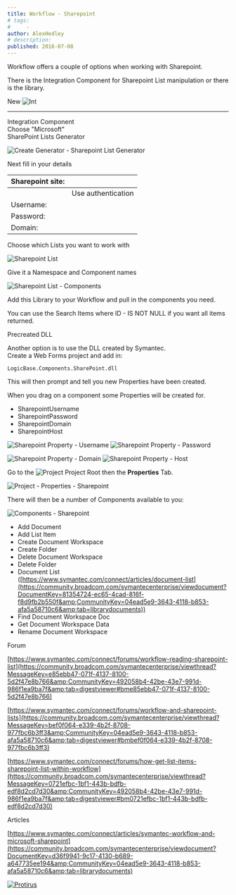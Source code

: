 ```yaml
---
title: Workflow - Sharepoint
# tags:
#     - 
author: AlexHedley
# description: 
published: 2016-07-08
---
```


Workflow offers a couple of options when working with Sharepoint.
  
There is the Integration Component for Sharepoint List manipulation or there is the library.
  
New ![Int](images\Int.png)

****

Integration Component  
Choose "Microsoft"  
SharePoint Lists Generator
  
![Create Generator - Sharepoint List Generator](images\CreateGenerator-SharepointListGenerator.png)
  
Next fill in your details

| Sharepoint site: |  |
| --- | --- |
|  | Use authentication |
| Username: |  |
| Password: |  |
| Domain: |  |

Choose which Lists you want to work with
  
![Sharepoint List](images\SharepointList.png)
  
Give it a Namespace and Component names
  
![Sharepoint List - Components](images\SharepointList-Components.png)
  
Add this Library to your Workflow and pull in the components you need.
  
You can use the Search Items where ID - IS NOT NULL if you want all items returned.
  
Precreated DLL
  
Another option is to use the DLL created by Symantec.  
Create a Web Forms project and add in:

    LogicBase.Components.SharePoint.dll

This will then prompt and tell you new Properties have been created.
  
When you drag on a component some Properties will be created for.
  
- SharepointUsername
- SharepointPassword
- SharepointDomain
- SharepointHost

![Sharepoint Property - Username](images\SharepointProperty-Username.png) ![Sharepoint Property - Password](images\SharepointProperty-Password.png)
  
![Sharepoint Property - Domain](images\SharepointProperty-Domain.png) ![Sharepoint Property - Host](images\SharepointProperty-Host.png)
  
Go to the ![Project](images\Project.png) Project Root then the **Properties** Tab.
  
![Project - Properties - Sharepoint](images\Project-Properties-Sharepoint.png)
  
There will then be a number of Components available to you:
  
![Components - Sharepoint](images\Components-Sharepoint.png)

- Add Document
- Add List Item
- Create Document Workspace
- Create Folder
- Delete Document Workspace
- Delete Folder
- Document List ([https://www.symantec.com/connect/articles/document-list](https://community.broadcom.com/symantecenterprise/viewdocument?DocumentKey=81354724-ec65-4cad-816f-f8d9fb2b550f&amp;CommunityKey=04ead5e9-3643-4118-b853-afa5a58710c6&amp;tab=librarydocuments))
- Find Document Workspace Doc
- Get Document Workspace Data
- Rename Document Workspace

Forum
  
[https://www.symantec.com/connect/forums/workflow-reading-sharepoint-list](https://community.broadcom.com/symantecenterprise/viewthread?MessageKey=e85ebb47-071f-4137-8100-5d2f47e8b766&amp;CommunityKey=492058b4-42be-43e7-991d-986f1ea9ba7f&amp;tab=digestviewer#bme85ebb47-071f-4137-8100-5d2f47e8b766)
  
[https://www.symantec.com/connect/forums/workflow-and-sharepoint-lists](https://community.broadcom.com/symantecenterprise/viewthread?MessageKey=bef0f064-e339-4b2f-8708-977fbc6b3ff3&amp;CommunityKey=04ead5e9-3643-4118-b853-afa5a58710c6&amp;tab=digestviewer#bmbef0f064-e339-4b2f-8708-977fbc6b3ff3)
  
[https://www.symantec.com/connect/forums/how-get-list-items-sharepoint-list-within-workflow](https://community.broadcom.com/symantecenterprise/viewthread?MessageKey=0721efbc-1bf1-443b-bdfb-edf8d2cd7d30&amp;CommunityKey=492058b4-42be-43e7-991d-986f1ea9ba7f&amp;tab=digestviewer#bm0721efbc-1bf1-443b-bdfb-edf8d2cd7d30)
  
Articles
  
[https://www.symantec.com/connect/articles/symantec-workflow-and-microsoft-sharepoint](https://community.broadcom.com/symantecenterprise/viewdocument?DocumentKey=d36f9941-9c17-4130-b689-a647735ee194&amp;CommunityKey=04ead5e9-3643-4118-b853-afa5a58710c6&amp;tab=librarydocuments)
  
[![Protirus](images\Protirus.png)](https://www.protirus.com/)
